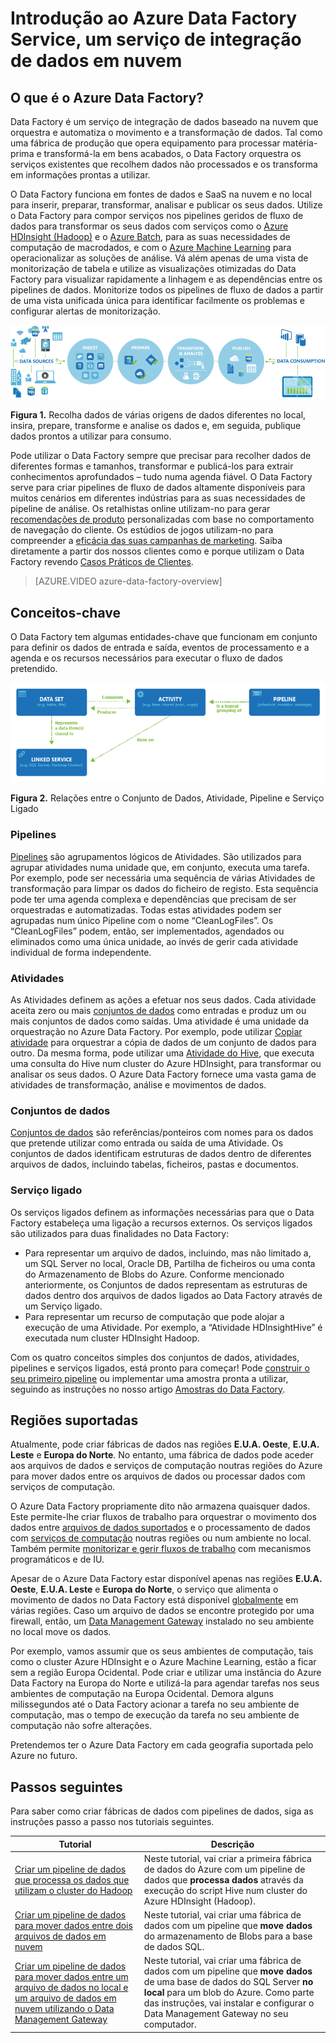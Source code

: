 <properties 
    pageTitle="Introdução ao Data Factory, um serviço de integração de dados | Microsoft Azure" 
    description="Saiba o que o Azure Data Factory é: um serviço de integração de dados em nuvem que orquestra e automatiza o movimento e a transformação de dados." 
    keywords="data integration, cloud data integration, what is azure data factory"
    services="data-factory" 
    documentationCenter="" 
    authors="spelluru" 
    manager="jhubbard" 
    editor="monicar"/>

<tags 
    ms.service="data-factory" 
    ms.workload="data-services" 
    ms.tgt_pltfrm="na" 
    ms.devlang="na" 
    ms.topic="get-started-article" 
    ms.date="09/08/2016" 
    ms.author="spelluru"/>


# Introdução ao Azure Data Factory Service, um serviço de integração de dados em nuvem

## O que é o Azure Data Factory? 
Data Factory é um serviço de integração de dados baseado na nuvem que orquestra e automatiza o movimento e a transformação de dados. Tal como uma fábrica de produção que opera equipamento para processar matéria-prima e transformá-la em bens acabados, o Data Factory orquestra os serviços existentes que recolhem dados não processados e os transforma em informações prontas a utilizar. 

O Data Factory funciona em fontes de dados e SaaS na nuvem e no local para inserir, preparar, transformar, analisar e publicar os seus dados. Utilize o Data Factory para compor serviços nos pipelines geridos de fluxo de dados para transformar os seus dados com serviços como o [Azure HDInsight (Hadoop)](http://azure.microsoft.com/documentation/services/hdinsight/) e o [Azure Batch](https://azure.microsoft.com/documentation/services/batch/), para as suas necessidades de computação de macrodados, e com o [Azure Machine Learning](https://azure.microsoft.com/documentation/services/machine-learning/) para operacionalizar as soluções de análise. Vá além apenas de uma vista de monitorização de tabela e utilize as visualizações otimizadas do Data Factory para visualizar rapidamente a linhagem e as dependências entre os pipelines de dados. Monitorize todos os pipelines de fluxo de dados a partir de uma vista unificada única para identificar facilmente os problemas e configurar alertas de monitorização.

![Diagrama: descrição geral do Data Factory Overview, um serviço de integração de dados](./media/data-factory-introduction/what-is-azure-data-factory.png)

**Figura 1.** Recolha dados de várias origens de dados diferentes no local, insira, prepare, transforme e analise os dados e, em seguida, publique dados prontos a utilizar para consumo.

Pode utilizar o Data Factory sempre que precisar para recolher dados de diferentes formas e tamanhos, transformar e publicá-los para extrair conhecimentos aprofundados – tudo numa agenda fiável. O Data Factory serve para criar pipelines de fluxo de dados altamente disponíveis para muitos cenários em diferentes indústrias para as suas necessidades de pipeline de análise. Os retalhistas online utilizam-no para gerar [recomendações de produto](data-factory-product-reco-usecase.md) personalizadas com base no comportamento de navegação do cliente. Os estúdios de jogos utilizam-no para compreender a [eficácia das suas campanhas de marketing](data-factory-customer-profiling-usecase.md). Saiba diretamente a partir dos nossos clientes como e porque utilizam o Data Factory revendo [Casos Práticos de Clientes](data-factory-customer-case-studies.md). 

> [AZURE.VIDEO azure-data-factory-overview]

## Conceitos-chave

O Data Factory tem algumas entidades-chave que funcionam em conjunto para definir os dados de entrada e saída, eventos de processamento e a agenda e os recursos necessários para executar o fluxo de dados pretendido.

![Diagrama: Data Factory, um serviço de integração de dados em nuvem – Conceitos Chave](./media/data-factory-introduction/data-integration-service-key-concepts.png)

**Figura 2.** Relações entre o Conjunto de Dados, Atividade, Pipeline e Serviço Ligado

### Pipelines
[Pipelines](data-factory-create-pipelines.md) são agrupamentos lógicos de Atividades. São utilizados para agrupar atividades numa unidade que, em conjunto, executa uma tarefa. Por exemplo, pode ser necessária uma sequência de várias Atividades de transformação para limpar os dados do ficheiro de registo. Esta sequência pode ter uma agenda complexa e dependências que precisam de ser orquestradas e automatizadas. Todas estas atividades podem ser agrupadas num único Pipeline com o nome “CleanLogFiles”. Os “CleanLogFiles” podem, então, ser implementados, agendados ou eliminados como uma única unidade, ao invés de gerir cada atividade individual de forma independente.

### Atividades
As Atividades definem as ações a efetuar nos seus dados. Cada atividade aceita zero ou mais [conjuntos de dados](data-factory-create-datasets.md) como entradas e produz um ou mais conjuntos de dados como saídas. Uma atividade é uma unidade da orquestração no Azure Data Factory. Por exemplo, pode utilizar [Copiar atividade](data-factory-data-movement-activities.md) para orquestrar a cópia de dados de um conjunto de dados para outro. Da mesma forma, pode utilizar uma [Atividade do Hive](data-factory-data-transformation-activities.md), que executa uma consulta do Hive num cluster do Azure HDInsight, para transformar ou analisar os seus dados. O Azure Data Factory fornece uma vasta gama de atividades de transformação, análise e movimentos de dados. 

### Conjuntos de dados
[Conjuntos de dados](data-factory-create-datasets.md) são referências/ponteiros com nomes para os dados que pretende utilizar como entrada ou saída de uma Atividade. Os conjuntos de dados identificam estruturas de dados dentro de diferentes arquivos de dados, incluindo tabelas, ficheiros, pastas e documentos.

### Serviço ligado
Os serviços ligados definem as informações necessárias para que o Data Factory estabeleça uma ligação a recursos externos. Os serviços ligados são utilizados para duas finalidades no Data Factory:

- Para representar um arquivo de dados, incluindo, mas não limitado a, um SQL Server no local, Oracle DB, Partilha de ficheiros ou uma conta do Armazenamento de Blobs do Azure. Conforme mencionado anteriormente, os Conjuntos de dados representam as estruturas de dados dentro dos arquivos de dados ligados ao Data Factory através de um Serviço ligado.
- Para representar um recurso de computação que pode alojar a execução de uma Atividade. Por exemplo, a “Atividade HDInsightHive” é executada num cluster HDInsight Hadoop.

Com os quatro conceitos simples dos conjuntos de dados, atividades, pipelines e serviços ligados, está pronto para começar! Pode [construir o seu primeiro pipeline](data-factory-build-your-first-pipeline.md) ou implementar uma amostra pronta a utilizar, seguindo as instruções no nosso artigo [Amostras do Data Factory](data-factory-samples.md). 

## Regiões suportadas
Atualmente, pode criar fábricas de dados nas regiões **E.U.A. Oeste**, **E.U.A. Leste** e **Europa do Norte**. No entanto, uma fábrica de dados pode aceder aos arquivos de dados e serviços de computação noutras regiões do Azure para mover dados entre os arquivos de dados ou processar dados com serviços de computação. 

O Azure Data Factory propriamente dito não armazena quaisquer dados. Este permite-lhe criar fluxos de trabalho para orquestrar o movimento dos dados entre [arquivos de dados suportados](data-factory-data-movement-activities.md#supported-data-stores) e o processamento de dados com [serviços de computação](data-factory-compute-linked-services.md) noutras regiões ou num ambiente no local. Também permite [monitorizar e gerir fluxos de trabalho](data-factory-monitor-manage-pipelines.md) com mecanismos programáticos e de IU. 

Apesar de o Azure Data Factory estar disponível apenas nas regiões **E.U.A. Oeste**, **E.U.A. Leste** e **Europa do Norte**, o serviço que alimenta o movimento de dados no Data Factory está disponível [globalmente](data-factory-data-movement-activities.md#global) em várias regiões. Caso um arquivo de dados se encontre protegido por uma firewall, então, um [Data Management Gateway](data-factory-move-data-between-onprem-and-cloud.md) instalado no seu ambiente no local move os dados. 

Por exemplo, vamos assumir que os seus ambientes de computação, tais como o cluster Azure HDInsight e o Azure Machine Learning, estão a ficar sem a região Europa Ocidental. Pode criar e utilizar uma instância do Azure Data Factory na Europa do Norte e utilizá-la para agendar tarefas nos seus ambientes de computação na Europa Ocidental. Demora alguns milissegundos até o Data Factory acionar a tarefa no seu ambiente de computação, mas o tempo de execução da tarefa no seu ambiente de computação não sofre alterações.

Pretendemos ter o Azure Data Factory em cada geografia suportada pelo Azure no futuro.
  
## Passos seguintes
Para saber como criar fábricas de dados com pipelines de dados, siga as instruções passo a passo nos tutoriais seguintes. 

Tutorial | Descrição
-------- | -----------
[Criar um pipeline de dados que processa os dados que utilizam o cluster do Hadoop](data-factory-build-your-first-pipeline.md) | Neste tutorial, vai criar a primeira fábrica de dados do Azure com um pipeline de dados que **processa dados** através da execução do script Hive num cluster do Azure HDInsight (Hadoop). |
[Criar um pipeline de dados para mover dados entre dois arquivos de dados em nuvem](data-factory-copy-data-from-azure-blob-storage-to-sql-database.md) | Neste tutorial, vai criar uma fábrica de dados com um pipeline que **move dados** do armazenamento de Blobs para a base de dados SQL.
[Criar um pipeline de dados para mover dados entre um arquivo de dados no local e um arquivo de dados em nuvem utilizando o Data Management Gateway](data-factory-move-data-between-onprem-and-cloud.md) | Neste tutorial, vai criar uma fábrica de dados com um pipeline que **move dados** de uma base de dados do SQL Server **no local** para um blob do Azure. Como parte das instruções, vai instalar e configurar o Data Management Gateway no seu computador. 


<!--HONumber=Sep16_HO3-->


